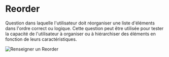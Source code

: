 # Reorder

Question dans laquelle l'utilisateur doit réorganiser une liste d'éléments dans l'ordre correct ou logique. Cette question peut être utilisée pour tester la capacité de l'utilisateur à organiser ou à hiérarchiser des éléments en fonction de leurs caractéristiques.

![Renseigner un Reorder](../images/reorder.png)